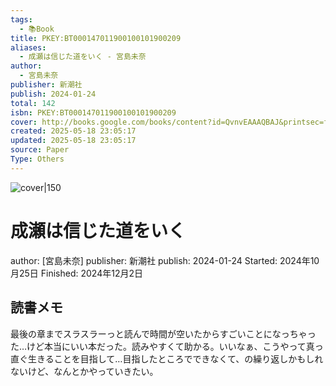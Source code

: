 ```yaml
---
tags:
  - 📚Book
title: PKEY:BT000147011900100101900209
aliases:
  - 成瀬は信じた道をいく - 宮島未奈
author:
  - 宮島未奈
publisher: 新潮社
publish: 2024-01-24
total: 142
isbn: PKEY:BT000147011900100101900209
cover: http://books.google.com/books/content?id=QvnvEAAAQBAJ&printsec=frontcover&img=1&zoom=1&edge=curl&source=gbs_api
created: 2025-05-18 23:05:17
updated: 2025-05-18 23:05:17
source: Paper
Type: Others
---
```

![cover|150](http://books.google.com/books/content?id=QvnvEAAAQBAJ&printsec=frontcover&img=1&zoom=1&edge=curl&source=gbs_api)
# 成瀬は信じた道をいく
author: [宮島未奈]
publisher: 新潮社
publish: 2024-01-24
Started: 2024年10月25日
Finished: 2024年12月2日
## 読書メモ
最後の章までスラスラーっと読んで時間が空いたからすごいことになっちゃった…けど本当にいい本だった。読みやすくて助かる。いいなぁ、こうやって真っ直ぐ生きることを目指して…目指したところでできなくて、の繰り返しかもしれないけど、なんとかやっていきたい。